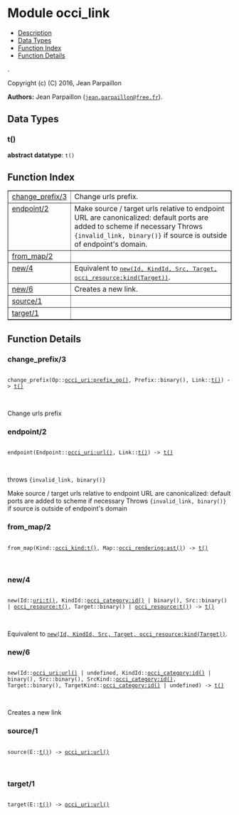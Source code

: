 

# Module occi_link #
* [Description](#description)
* [Data Types](#types)
* [Function Index](#index)
* [Function Details](#functions)

.

Copyright (c) (C) 2016, Jean Parpaillon

__Authors:__ Jean Parpaillon ([`jean.parpaillon@free.fr`](mailto:jean.parpaillon@free.fr)).

<a name="types"></a>

## Data Types ##




### <a name="type-t">t()</a> ###


__abstract datatype__: `t()`

<a name="index"></a>

## Function Index ##


<table width="100%" border="1" cellspacing="0" cellpadding="2" summary="function index"><tr><td valign="top"><a href="#change_prefix-3">change_prefix/3</a></td><td>Change urls prefix.</td></tr><tr><td valign="top"><a href="#endpoint-2">endpoint/2</a></td><td>Make source / target urls relative to endpoint
URL are canonicalized: default ports are added to scheme if necessary
Throws <code>{invalid_link, binary()}</code> if source is outside of endpoint's domain.</td></tr><tr><td valign="top"><a href="#from_map-2">from_map/2</a></td><td></td></tr><tr><td valign="top"><a href="#new-4">new/4</a></td><td>Equivalent to <a href="#new-5"><tt>new(Id, KindId, Src, Target, occi_resource:kind(Target))</tt></a>.</td></tr><tr><td valign="top"><a href="#new-6">new/6</a></td><td>Creates a new link.</td></tr><tr><td valign="top"><a href="#source-1">source/1</a></td><td></td></tr><tr><td valign="top"><a href="#target-1">target/1</a></td><td></td></tr></table>


<a name="functions"></a>

## Function Details ##

<a name="change_prefix-3"></a>

### change_prefix/3 ###

<pre><code>
change_prefix(Op::<a href="occi_uri.md#type-prefix_op">occi_uri:prefix_op()</a>, Prefix::binary(), Link::<a href="#type-t">t()</a>) -&gt; <a href="#type-t">t()</a>
</code></pre>
<br />

Change urls prefix

<a name="endpoint-2"></a>

### endpoint/2 ###

<pre><code>
endpoint(Endpoint::<a href="occi_uri.md#type-url">occi_uri:url()</a>, Link::<a href="#type-t">t()</a>) -&gt; <a href="#type-t">t()</a>
</code></pre>
<br />

throws `{invalid_link, binary()}`

Make source / target urls relative to endpoint
URL are canonicalized: default ports are added to scheme if necessary
Throws `{invalid_link, binary()}` if source is outside of endpoint's domain

<a name="from_map-2"></a>

### from_map/2 ###

<pre><code>
from_map(Kind::<a href="occi_kind.md#type-t">occi_kind:t()</a>, Map::<a href="occi_rendering.md#type-ast">occi_rendering:ast()</a>) -&gt; <a href="#type-t">t()</a>
</code></pre>
<br />

<a name="new-4"></a>

### new/4 ###

<pre><code>
new(Id::<a href="uri.md#type-t">uri:t()</a>, KindId::<a href="occi_category.md#type-id">occi_category:id()</a> | binary(), Src::binary() | <a href="occi_resource.md#type-t">occi_resource:t()</a>, Target::binary() | <a href="occi_resource.md#type-t">occi_resource:t()</a>) -&gt; <a href="#type-t">t()</a>
</code></pre>
<br />

Equivalent to [`new(Id, KindId, Src, Target, occi_resource:kind(Target))`](#new-5).

<a name="new-6"></a>

### new/6 ###

<pre><code>
new(Id::<a href="occi_uri.md#type-url">occi_uri:url()</a> | undefined, KindId::<a href="occi_category.md#type-id">occi_category:id()</a> | binary(), Src::binary(), SrcKind::<a href="occi_category.md#type-id">occi_category:id()</a>, Target::binary(), TargetKind::<a href="occi_category.md#type-id">occi_category:id()</a> | undefined) -&gt; <a href="#type-t">t()</a>
</code></pre>
<br />

Creates a new link

<a name="source-1"></a>

### source/1 ###

<pre><code>
source(E::<a href="#type-t">t()</a>) -&gt; <a href="occi_uri.md#type-url">occi_uri:url()</a>
</code></pre>
<br />

<a name="target-1"></a>

### target/1 ###

<pre><code>
target(E::<a href="#type-t">t()</a>) -&gt; <a href="occi_uri.md#type-url">occi_uri:url()</a>
</code></pre>
<br />

